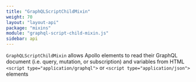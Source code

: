```yaml
---
title: "GraphQLScriptChildMixin"
weight: 70
layout: "layout-api"
package: "mixins"
module: "graphql-script-child-mixin.js"
sidebar: api
---
```


<!-- ----------------------------------------------------------------------------------------
     Welcome! This file includes automatically generated API documentation.
     To edit the docs that appear within, find the original source file under `packages/*`,
     corresponding to the package name and module in this YAML front-matter block.
     Thank you for your interest in Apollo Elements 😁
------------------------------------------------------------------------------------------ -->


`GraphQLScriptChildMixin` allows Apollo elements to read their GraphQL document (i.e. query, mutation, or subscription) and variables from HTML `<script type="application/graphql">` or `<script type="application/json">` elements
